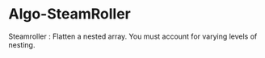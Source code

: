 # Algo-SteamRoller
Steamroller : Flatten a nested array. You must account for varying levels of nesting.
